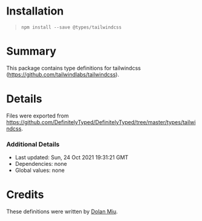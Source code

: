 # Installation
> `npm install --save @types/tailwindcss`

# Summary
This package contains type definitions for tailwindcss (https://github.com/tailwindlabs/tailwindcss).

# Details
Files were exported from https://github.com/DefinitelyTyped/DefinitelyTyped/tree/master/types/tailwindcss.

### Additional Details
 * Last updated: Sun, 24 Oct 2021 19:31:21 GMT
 * Dependencies: none
 * Global values: none

# Credits
These definitions were written by [Dolan Miu](https://github.com/dolanmiu).

